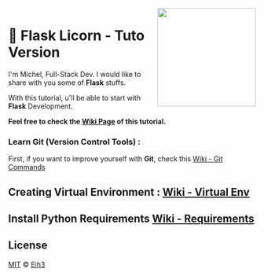 <img align="right" width="200" src="https://upload.wikimedia.org/wikipedia/commons/3/3c/Flask_logo.svg">

:rainbow: Flask Licorn - Tuto Version
===========================




I'm Michel, Full-Stack Dev. I would like to share with you some of **Flask** stuffs.

With this tutorial, u'll be able to start with **Flask** Development.

**Feel free to check the [Wiki Page](https://github.com/Eih3/Flask-Licorn-Tuto/wiki) of this tutorial.**

### Learn Git (Version Control Tools) : 
First, if you want to improve yourself with **Git**, check this [Wiki - Git Commands](https://github.com/Eih3/Flask-Licorn-Tuto/wiki/Git-Commands)

## Creating Virtual Environment : [Wiki - Virtual Env](https://github.com/Eih3/Flask-Licorn-Tuto/wiki/Virtual-Env)

## Install Python Requirements [Wiki - Requirements](https://github.com/Eih3/Flask-Licorn-Tuto/wiki/Requirements)


## License

[MIT][mit] © [Eih3][author]

[mit]:      http://opensource.org/licenses/MIT
[author]:   http://github.com/eih3